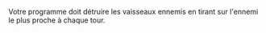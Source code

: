 Votre programme doit détruire les vaisseaux ennemis en tirant sur l'ennemi le plus proche à chaque tour.